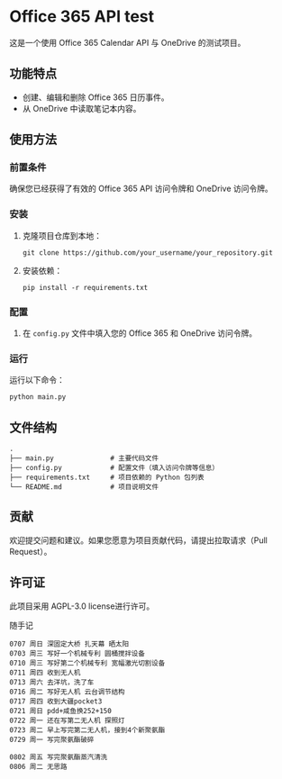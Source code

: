 # Office 365 API test

这是一个使用 Office 365 Calendar API 与 OneDrive 的测试项目。

## 功能特点

- 创建、编辑和删除 Office 365 日历事件。
- 从 OneDrive 中读取笔记本内容。

## 使用方法

### 前置条件

确保您已经获得了有效的 Office 365 API 访问令牌和 OneDrive 访问令牌。

### 安装

1. 克隆项目仓库到本地：
   ```
   git clone https://github.com/your_username/your_repository.git
   ```

2. 安装依赖：
   ```
   pip install -r requirements.txt
   ```

### 配置

1. 在 `config.py` 文件中填入您的 Office 365 和 OneDrive 访问令牌。

### 运行

运行以下命令：

```bash
python main.py
```

## 文件结构

```
.
├── main.py              # 主要代码文件
├── config.py            # 配置文件（填入访问令牌等信息）
├── requirements.txt     # 项目依赖的 Python 包列表
└── README.md            # 项目说明文件
```

## 贡献

欢迎提交问题和建议。如果您愿意为项目贡献代码，请提出拉取请求（Pull Request）。

## 许可证

此项目采用 AGPL-3.0 license进行许可。

随手记
```
0707 周日 深固定大桥 扎天幕 晒太阳
0703 周三 写好一个机械专利 圆桶搅拌设备
0710 周三 写好第二个机械专利 宽幅激光切割设备
0711 周四 收到无人机
0713 周六 去洋坑，洗了车
0716 周二 写好无人机 云台调节结构
0717 周四 收到大疆pocket3
0721 周日 pdd+咸鱼换252+150
0722 周一 还在写第二无人机 探照灯
0723 周二 早上写完第二无人机，接到4个新聚氨酯
0729 周一 写完聚氨酯破碎

0802 周五 写完聚氨酯蒸汽清洗
0806 周二 无思路

```
